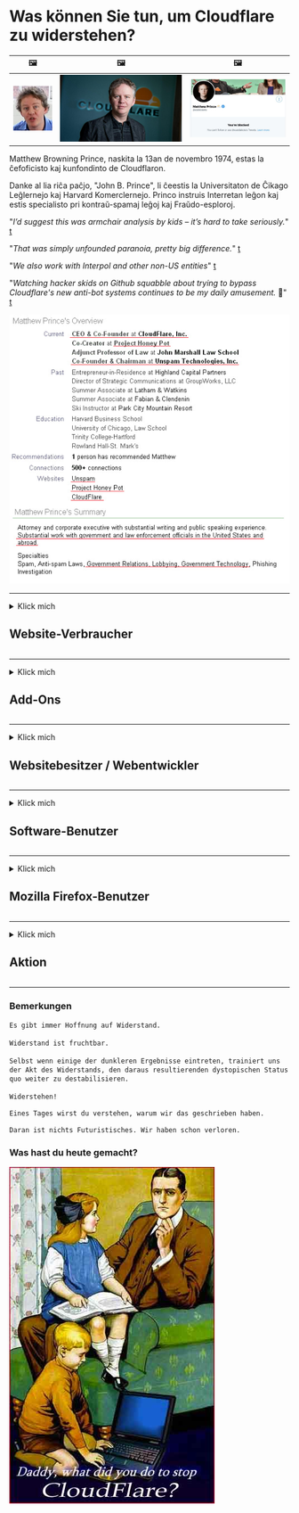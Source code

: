 # Was können Sie tun, um Cloudflare zu widerstehen?

| 🖼 | 🖼 | 🖼 |
| --- | --- | --- |
| ![](../image/matthew_prince_teen.jpg) | ![](../image/matthew_prince.jpg) | ![](../image/blockedbymatthewprince.jpg) |


Matthew Browning Prince, naskita la 13an de novembro 1974, estas la ĉefoficisto kaj kunfondinto de Cloudflaron.

Danke al lia riĉa paĉjo, "John B. Prince", li ĉeestis la Universitaton de Ĉikago Leĝlernejo kaj Harvard Komerclernejo.
Princo instruis Interretan leĝon kaj estis specialisto pri kontraŭ-spamaj leĝoj kaj Fraŭdo-esploroj.


"*I’d suggest this was armchair analysis by kids – it’s hard to take seriously.*" [t](https://www.theguardian.com/technology/2015/nov/19/cloudflare-accused-by-anonymous-helping-isis)

"*That was simply unfounded paranoia, pretty big difference.*"  [t](https://twitter.com/xxdesmus/status/992757936123359233)

"*We also work with Interpol and other non-US entities*" [t](https://twitter.com/eastdakota/status/1203028504184360960)

"*Watching hacker skids on Github squabble about trying to bypass Cloudflare's new anti-bot systems continues to be my daily amusement.* 🍿" [t](https://twitter.com/eastdakota/status/1273277839102656515)


![](../image/whoismp.jpg)

---


<details>
<summary>Klick mich

## Website-Verbraucher
</summary>


- Wenn die Website, die Ihnen gefällt, Cloudflare verwendet, weisen Sie sie an, Cloudflare nicht zu verwenden.
  - Jammern in sozialen Medien wie Facebook, Reddit, Twitter oder Mastodon macht keinen Unterschied. [Aktionen sind lauter als Hashtags.](https://twitter.com/phyzonloop/status/1274132092490862594)
  - Versuchen Sie, den Eigentümer der Website zu kontaktieren, wenn Sie sich nützlich machen möchten.

[Cloudflare sagte](https://github.com/Eloston/ungoogled-chromium/issues/783):
```
Wir empfehlen, dass Sie sich an die Administratoren wenden, um Informationen zu den spezifischen Diensten oder Websites zu erhalten, mit denen Sie in Konflikt geraten, und Ihre Erfahrungen teilen.
```

[Wenn Sie nicht danach fragen, kennt der Websitebesitzer dieses Problem nie.](../PEOPLE.md)

![](../image/liberapay.jpg)

[Erfolgreiches Beispiel](https://counterpartytalk.org/t/turn-off-cloudflare-on-counterparty-co-plz/164/5).<br>
Du hast ein Problem? [Erhebe jetzt deine Stimme.](https://github.com/maraoz/maraoz.github.io/issues/1) Beispiel unten.

```
Sie helfen nur der Unternehmenszensur und der Massenüberwachung.
https://codeberg.org/crimeflare/cloudflare-tor/src/branch/master/README.md
```

```
Ihre Webseite befindet sich im privaten Garten von CloudFlare, der die Privatsphäre missbraucht.
https://codeberg.org/crimeflare/cloudflare-tor/
```

- Nehmen Sie sich etwas Zeit, um die Datenschutzbestimmungen der Website zu lesen.
  - Wenn sich die Website hinter Cloudflare befindet oder die Website Dienste verwendet, die mit Cloudflare verbunden sind.

Es muss erklären, was die "Cloudflare" ist, und um Erlaubnis bitten, Ihre Daten mit Cloudflare zu teilen. Andernfalls kommt es zu einem Vertrauensbruch, und die betreffende Website sollte vermieden werden.

[Ein akzeptables Beispiel für Datenschutzrichtlinien finden Sie hier](https://archive.is/bDlTz) ("Subprocessors" > "Entity Name")

```
Ich habe Ihre Datenschutzrichtlinie gelesen und kann das Wort Cloudflare nicht finden.
Ich lehne es ab, Daten mit Ihnen zu teilen, wenn Sie meine Daten weiterhin an Cloudflare weiterleiten.
https://codeberg.org/crimeflare/cloudflare-tor/
```

Dies ist ein Beispiel für eine Datenschutzrichtlinie, die nicht das Wort Cloudflare enthält.
[Liberland Jobs](https://archive.is/daKIr) [privacy policy](https://docsend.com/view/feiwyte):

![](../image/cfwontobey.jpg)

Cloudflare hat seine eigenen Datenschutzrichtlinien.
[Cloudflare liebt es, Menschen zu doxxen.](https://www.reddit.com/r/GamerGhazi/comments/2s64fe/be_wary_reporting_to_cloudflare/)

Hier ist ein gutes Beispiel für das Anmeldeformular der Website.
AFAIK, null Website tun dies. Wirst du ihnen vertrauen?

```
Wenn Sie auf "Für XYZ anmelden" klicken, stimmen Sie unseren Nutzungsbedingungen und der Datenschutzerklärung zu.
Sie stimmen auch zu, Ihre Daten mit Cloudflare zu teilen, und stimmen auch der Datenschutzerklärung von cloudflare zu.
Wenn Cloudflare Ihre Informationen verliert oder Sie keine Verbindung zu unseren Servern herstellen können, ist dies nicht unsere Schuld. [*]

[ Anmelden ] [ ich stimme dir nicht zu ]
```
[*] [PEOPLE.md](../PEOPLE.md)


- Versuchen Sie, ihren Dienst nicht zu nutzen. Denken Sie daran, dass Sie von Cloudflare beobachtet werden.
  - ["I'm in your TLS, sniffin' your passworz"](../image/iminurtls.jpg)

- Suchen Sie nach einer anderen Website. Es gibt Alternativen und Möglichkeiten im Internet!

- Überzeugen Sie Ihre Freunde, Tor täglich zu verwenden.
  - Anonymität sollte der Standard des offenen Internets sein!
  - [Beachten Sie, dass das Tor-Projekt dieses Projekt nicht mag.](../HISTORY.md)

</details>

------

<details>
<summary>Klick mich

## Add-Ons
</summary>

- Wenn Ihr Browser Firefox, Tor Browser oder Ungoogled Chromium ist, verwenden Sie eines der folgenden Add-Ons.
  - Wenn Sie ein anderes neues Add-On hinzufügen möchten, fragen Sie zuerst danach.


| Name | Entwickler | Unterstützung | Kann blockieren | Kann benachrichtigen | Chrome |
| -------- | -------- | -------- | -------- | -------- | -------- |
| [Bloku Cloudflaron MITM-Atakon](../subfiles/about.bcma.md) | #Addon | [ ? ](README.md) | **Ja**     | **Ja**     |  **Ja** |
| [Ĉu ligoj estas vundeblaj al MITM-atako?](../subfiles/about.ismm.md) | #Addon | [ ? ](README.md) | Nein     | **Ja**     |  **Ja** |
| [Ĉu ĉi tiuj ligoj blokos Tor-uzanton?](../subfiles/about.isat.md) | #Addon | [ ? ](README.md) | Nein     | **Ja**     |  **Ja** |
| [Block Cloudflare MITM Attack](https://trac.torproject.org/projects/tor/attachment/ticket/24351/block_cloudflare_mitm_attack-1.0.14.1-an%2Bfx.xpi)<br>[**DELETED BY TOR PROJECT**](../HISTORY.md) | nullius | [ ? ](tool/block_cloudflare_mitm_fx), [Link](README.md) | **Ja**     | **Ja**     |  Nein |
| [TPRB](http://34ahehcli3epmhbu2wbl6kw6zdfl74iyc4vg3ja4xwhhst332z3knkyd.onion/) | Sw | [ ? ](http://34ahehcli3epmhbu2wbl6kw6zdfl74iyc4vg3ja4xwhhst332z3knkyd.onion/) | **Ja**     | **Ja**     |  Nein |
| [Detect Cloudflare](https://addons.mozilla.org/en-US/firefox/addon/detect-cloudflare/) | Frank Otto | [ ? ](https://github.com/traktofon/cf-detect) | Nein     | **Ja**     |  Nein |
| [True Sight](https://addons.mozilla.org/en-US/firefox/addon/detect-cloudflare-plus/) | claustromaniac | [ ? ](https://github.com/claustromaniac/detect-cloudflare-plus) | Nein     | **Ja**     |  Nein |
| [Which Cloudflare datacenter am I visiting?](https://addons.mozilla.org/en-US/firefox/addon/cf-pop/) | 依云 | [ ? ](https://github.com/lilydjwg/cf-pop) | Nein     | **Ja**     |  Nein |


- "Decentraleyes" kann die Verbindung zu "CDNJS (Cloudflare)" beenden.
  - Es verhindert, dass viele Anforderungen Netzwerke erreichen, und stellt lokale Dateien bereit, um zu verhindern, dass Websites beschädigt werden.
  - Der Entwickler antwortete: "[very concerning indeed](https://github.com/Synzvato/decentraleyes/issues/236#issuecomment-352049501)", "[widespread usage severely centralizes the web](https://github.com/Synzvato/decentraleyes/issues/251#issuecomment-366752049)"

- [Sie können das Cloudflare-Zertifikat auch von Ihrer Zertifizierungsstelle (CA) entfernen oder misstrauen.](https://www.ssl.com/how-to/remove-root-certificate-firefox/)

</details>

------

<details>
<summary>Klick mich

## Websitebesitzer / Webentwickler
</summary>


![](../image/word_cloudflarefree.jpg)

- Verwenden Sie keine Cloudflare-Lösung, Punkt.
  - Du kannst es besser machen, oder? [So entfernen Sie Cloudflare-Abonnements, Pläne, Domänen oder Konten.](https://support.cloudflare.com/hc/en-us/articles/200167776-Removing-subscriptions-plans-domains-or-accounts)

| 🖼 | 🖼 |
| --- | --- |
| ![](../image/htmlalertcloudflare.jpg) | ![](../image/htmlalertcloudflare2.jpg) |

- Willst du mehr Kunden? Du weißt was zu tun ist. Hinweis ist "über der Linie".
  - [Hallo, Sie haben "Wir nehmen Ihre Privatsphäre ernst" geschrieben, aber ich habe "Fehler 403 Verbotener anonymer Proxy nicht zulässig" erhalten.](https://it.slashdot.org/story/19/02/19/0033255/stop-saying-we-take-your-privacy-and-security-seriously) Warum blockieren Sie Tor oder VPN? [Und warum blockieren Sie temporäre E-Mails?](http://nomdjgwjvyvlvmkolbyp3rocn2ld7fnlidlt2jjyotn3qqsvzs2gmuyd.onion/mail/)

![](../image/anonexist.jpg)

- Die Verwendung von Cloudflare erhöht die Wahrscheinlichkeit eines Ausfalls. Besucher können nicht auf Ihre Website zugreifen, wenn Ihr Server oder Cloudflare nicht verfügbar ist.
  - [Hast du wirklich gedacht, dass Cloudflare niemals untergeht?](https://www.ibtimes.com/cloudflare-down-not-working-sites-producing-504-gateway-timeout-errors-2618008) [Another](https://twitter.com/Jedduff/status/1097875615997399040) [sample](https://twitter.com/search?f=tweets&vertical=default&q=Cloudflare%20is%20having%20problems). [Need more](../PEOPLE.md)?

![](../image/cloudflareinternalerror.jpg)

- Die Verwendung von Cloudflare als Proxy für Ihren "API-Dienst", "Software-Update-Server" oder "RSS-Feed" schadet Ihrem Kunden. Ein Kunde hat Sie angerufen und gesagt, "Ich kann Ihre API nicht mehr verwenden", und Sie haben keine Ahnung, was los ist. Cloudflare kann Ihren Kunden stillschweigend blockieren. Denkst du, es ist okay?
  - Es gibt viele RSS-Reader-Clients und RSS-Reader-Onlinedienste. Warum veröffentlichen Sie RSS-Feeds, wenn Sie nicht zulassen, dass Personen sich anmelden?

![](../image/rssfeedovercf.jpg)

- Benötigen Sie ein HTTPS-Zertifikat? Verwenden Sie "Let's Encrypt" oder kaufen Sie es einfach bei einer CA-Firma.

- Benötigen Sie einen DNS-Server? Sie können keinen eigenen Server einrichten? Wie wäre es mit ihnen?: [Hurricane Electric Free DNS](https://dns.he.net/), [Dyn.com](https://dyn.com/dns/), [1984 Hosting](https://www.1984hosting.com/), [Afraid.Org (Der Administrator löscht Ihr Konto, wenn Sie TOR verwenden)](https://freedns.afraid.org/)

- Suchen Sie einen Hosting-Service? Nur kostenlos? Wie wäre es mit ihnen?: [Onion Service](http://vww6ybal4bd7szmgncyruucpgfkqahzddi37ktceo3ah7ngmcopnpyyd.onion/en/security/network-security/tor/onionservices-best-practices), [Free Web Hosting Area](https://freewha.com/), [Autistici/Inventati Web Site Hosting](https://www.autinv5q6en4gpf4.onion/services/website), [Github Pages](https://pages.github.com/), [Surge](https://surge.sh/)
  - [Alternativen zu Cloudflare](../subfiles/cloudflare-alternatives.md)

- Verwenden Sie "cloudflare-ipfs.com"? [Wissen Sie, dass Cloudflare IPFS schlecht ist?](../PEOPLE.md)

- Installieren Sie die Webanwendungs-Firewall wie OWASP und Fail2Ban auf Ihrem Server und konfigurieren Sie sie ordnungsgemäß.
  - Das Blockieren von Tor ist keine Lösung. Bestrafen Sie nicht alle nur für kleine schlechte Benutzer.

- Leiten Sie "Cloudflare Warp" -Nutzer um oder blockieren Sie den Zugriff auf Ihre Website. Und geben Sie einen Grund an, wenn Sie können.

> IP-Liste: "[Die aktuellen IP-Bereiche von Cloudflare](cloudflare_inc/)"

> A: Blockiere sie einfach

```
server {
...
deny 173.245.48.0/20;
deny 103.21.244.0/22;
deny 103.22.200.0/22;
deny 103.31.4.0/22;
deny 141.101.64.0/18;
deny 108.162.192.0/18;
deny 190.93.240.0/20;
deny 188.114.96.0/20;
deny 197.234.240.0/22;
deny 198.41.128.0/17;
deny 162.158.0.0/15;
deny 104.16.0.0/12;
deny 172.64.0.0/13;
deny 131.0.72.0/22;
deny 2400:cb00::/32;
deny 2606:4700::/32;
deny 2803:f800::/32;
deny 2405:b500::/32;
deny 2405:8100::/32;
deny 2a06:98c0::/29;
deny 2c0f:f248::/32;
...
}
```

> B: Zur Warnseite umleiten

```
http {
...
geo $iscf {
default 0;
173.245.48.0/20 1;
103.21.244.0/22 1;
103.22.200.0/22 1;
103.31.4.0/22 1;
141.101.64.0/18 1;
108.162.192.0/18 1;
190.93.240.0/20 1;
188.114.96.0/20 1;
197.234.240.0/22 1;
198.41.128.0/17 1;
162.158.0.0/15 1;
104.16.0.0/12 1;
172.64.0.0/13 1;
131.0.72.0/22 1;
2400:cb00::/32 1;
2606:4700::/32 1;
2803:f800::/32 1;
2405:b500::/32 1;
2405:8100::/32 1;
2a06:98c0::/29 1;
2c0f:f248::/32 1;
}
...
}

server {
...
if ($iscf) {rewrite ^ https://example.com/cfwsorry.php;}
...
}

<?php
header('HTTP/1.1 406 Not Acceptable');
echo <<<CLOUDFLARED
Thank you for visiting ourwebsite.com!<br />
We are sorry, but we can't serve you because your connection is being intercepted by Cloudflare.<br />
Please read https://codeberg.org/crimeflare/cloudflare-tor for more information.<br />
CLOUDFLARED;
die();
```

- Richten Sie Tor Onion Service oder I2P insite ein, wenn Sie an Freiheit glauben und anonyme Benutzer willkommen heißen.

- Fragen Sie andere Clearnet / Tor Dual-Website-Betreiber um Rat und machen Sie anonyme Freunde!

</details>

------

<details>
<summary>Klick mich

## Software-Benutzer
</summary>


- Discord verwendet CloudFlare. Alternativen? Wir empfehlen [**Briar** (Android)](https://f-droid.org/en/packages/org.briarproject.briar.android/), [Ricochet (PC)](https://ricochet.im/), [Tox + Tor (Android/PC)](https://tox.chat/download.html)
  - Briar enthält den Tor-Daemon, sodass Sie Orbot nicht installieren müssen.
  - Qwtch-Entwickler, Open Privacy, haben das stop_cloudflare-Projekt ohne vorherige Ankündigung aus ihrem Git-Service gelöscht.

- Wenn Sie Debian GNU / Linux oder ein Derivat verwenden, abonnieren Sie: [bug #831835](https://bugs.debian.org/cgi-bin/bugreport.cgi?bug=831835). Wenn Sie können, helfen Sie dabei, den Patch zu überprüfen, und helfen Sie dem Betreuer, die richtige Schlussfolgerung zu ziehen, ob er akzeptiert werden sollte.

- Empfehlen Sie diese Browser immer weiter.

| Name | Entwickler | Unterstützung | Kommentar |
| -------- | -------- | -------- | -------- |
| [Ungoogled-Chromium](https://ungoogled-software.github.io/ungoogled-chromium-binaries/) | Eloston | [ ? ](https://github.com/Eloston/ungoogled-chromium) | PC (Win, Mac, Linux)  _!Tor_ |
| [Bromite](https://www.bromite.org/fdroid) | Bromite | [ ? ](https://github.com/bromite/bromite/issues) | Android  _!Tor_ |
| [Tor Browser](https://www.torproject.org/download/) | Tor Project | [ ? ](https://support.torproject.org/) | PC (Win, Mac, Linux)  _Tor_|
| [Tor Browser Android](https://www.torproject.org/download/) | Tor Project | [ ? ](https://support.torproject.org/) | Android  _Tor_|
| [Onion Browser](https://itunes.apple.com/us/app/onion-browser/id519296448?mt=8) | Mike Tigas | [ ? ](https://github.com/OnionBrowser/OnionBrowser/issues) | Apple iOS  _Tor_|
| [GNU/Icecat](https://www.gnu.org/software/gnuzilla/) | GNU | [ ? ](https://www.gnu.org/software/gnuzilla/) | PC (Linux) |
| [IceCatMobile](https://f-droid.org/en/packages/org.gnu.icecat/) | GNU | [ ? ](https://lists.gnu.org/mailman/listinfo/bug-gnuzilla) | Android |
| [Iridium Browser](https://iridiumbrowser.de/about/) | Iridium | [ ? ](https://github.com/iridium-browser/iridium-browser/) | PC (Win, Mac, Linux, OpenBSD) |


Die Privatsphäre anderer Software ist unvollkommen. Dies bedeutet nicht, dass der Tor-Browser "perfekt" ist.
Es gibt weder 100% sicher noch 100% privat im Internet und in der Technologie.

- Willst du Tor nicht benutzen? Sie können jeden Browser mit dem Tor-Daemon verwenden.
  - [Beachten Sie, dass das Tor-Projekt dies nicht mag.](https://support.torproject.org/tbb/tbb-9/) Verwenden Sie den Tor-Browser, wenn Sie dazu in der Lage sind.
- [Verwendung von Chrom mit Tor](../subfiles/chromium_tor.md)


Lassen Sie uns über die Privatsphäre anderer Software sprechen.

- [Wenn Sie Firefox wirklich verwenden müssen, wählen Sie "Firefox ESR".](https://www.mozilla.org/en-US/firefox/organizations/)
  - [Firefox - Spyware Watchdog](https://spyware.neocities.org/articles/firefox.html)
  - [Firefox lehnt Redefreiheit ab und verbietet Redefreiheit](https://web.archive.org/web/20200423010026/https://reclaimthenet.org/firefox-rejects-free-speech-bans-free-speech-commenting-plugin-dissenter-from-its-extensions-gallery/)
  - ["Über 100 Downvotes. Es scheint, als würde man ein Softwareunternehmen bitten, sich an ... zu halten. Software ist heutzutage einfach zu viel."](https://old.reddit.com/r/firefox/comments/gutdiw/weve_got_work_to_do_the_mozilla_blog/fslbbb6/)
  - [Warum zeigt Firefox mir gesponserte Links in meiner URL-Leiste?](https://www.reddit.com/r/firefox/comments/jybx2w/uh_why_is_firefox_showing_me_sponsored_links_in/)
  - [Mozilla - Inkarnierter Teufel](https://digdeeper.neocities.org/ghost/mozilla.html)

- [Denken Sie daran, Mozilla verwendet den Cloudflare-Dienst.](https://www.robtex.com/dns-lookup/www.mozilla.org) [Sie verwenden auch den DNS-Dienst von Cloudflare für ihr Produkt.](https://www.theregister.co.uk/2018/03/21/mozilla_testing_dns_encryption/)

- [Mozilla lehnte dieses Ticket offiziell ab.](https://bugzilla.mozilla.org/show_bug.cgi?id=1426618)

- [Firefox Focus ist ein Witz.](https://github.com/mozilla-mobile/focus-android/issues/1743) [Sie versprachen, die Telemetrie auszuschalten, aber sie änderten sie.](https://github.com/mozilla-mobile/focus-android/issues/4210)

- [PaleMoon / Basilisk-Entwickler lieben Cloudflare.](https://github.com/mozilla-mobile/focus-android/issues/1743#issuecomment-345993097)
  - [Der Archivserver von Pale Moon hat 18 Monate lang Malware gehackt und verbreitet](https://www.reddit.com/r/privacytoolsIO/comments/cc808y/pale_moons_archive_server_hacked_and_spread/)
  - Er hasst auch Tor-Benutzer - "[Lass es Tor gegenüber feindlich sein. Ich denke, die meisten Websites sollten Tor gegenüber feindlich eingestellt sein, wenn man den extrem hohen Missbrauchsfaktor berücksichtigt.](https://github.com/yacy/yacy_search_server/issues/314#issuecomment-565932097)"

- [Waterfox hat ein ernstes Problem mit "Telefonen zu Hause"](https://spyware.neocities.org/articles/waterfox.html)

- [Google Chrome ist eine Spyware.](https://www.gnu.org/proprietary/malware-google.en.html)
  - [Google profiliert Ihre Aktivität.](https://spyware.neocities.org/articles/chrome.html)

- [SRWare Iron stellt zu viele Telefone für die Heimverbindung her.](https://spyware.neocities.org/articles/iron.html) Es wird auch eine Verbindung zu Google-Domains hergestellt.

- [Brave Browser Whitelist Facebook / Twitter Tracker.](https://www.bleepingcomputer.com/news/security/facebook-twitter-trackers-whitelisted-by-brave-browser/)
  - [Hier sind weitere Probleme.](https://spyware.neocities.org/articles/brave.html)
  - [binance Affiliate ID](https://twitter.com/cryptonator1337/status/1269594587716374528)

- [Mit Microsoft Edge kann Facebook Flash-Code hinter dem Rücken der Benutzer ausführen.](https://www.zdnet.com/article/microsoft-edge-lets-facebook-run-flash-code-behind-users-backs/)

- [Vivaldi respektiert Ihre Privatsphäre nicht.](https://spyware.neocities.org/articles/vivaldi.html)

- [Opera-Spyware-Level: Extrem hoch](https://spyware.neocities.org/articles/opera.html)

- Apple iOS: [Sie sollten iOS überhaupt nicht verwenden, hauptsächlich weil es sich um Malware handelt.](https://www.gnu.org/proprietary/malware-apple.html)

Daher empfehlen wir nur die obige Tabelle. Nichts anderes.

</details>

------

<details>
<summary>Klick mich

## Mozilla Firefox-Benutzer
</summary>


- "Firefox Nightly" sendet Informationen auf Debug-Ebene ohne Opt-Out-Methode an Mozilla-Server.
  - [Mozilla-Server verhalten sich zu Cloudflare](https://www.digwebinterface.com/?hostnames=www.mozilla.org%0D%0Amozilla.cloudflare-dns.com&type=&ns=resolver&useresolver=8.8.4.4&nameservers=)

- Es ist möglich, Firefox zu verbieten, eine Verbindung zu Mozilla-Servern herzustellen.
  - [Mozillas Leitfaden für Richtlinienvorlagen](https://github.com/mozilla/policy-templates/blob/master/README.md)
  - Denken Sie daran, dass dieser Trick in späteren Versionen möglicherweise nicht mehr funktioniert, da Mozilla sich gerne selbst auf die Whitelist setzt.
  - Verwenden Sie Firewall und DNS-Filter, um sie vollständig zu blockieren.

"`/distribution/policies.json`"

>     "WebsiteFilter": {
> 		"Block": [
> 		"*://*.mozilla.com/*",
> 		"*://*.mozilla.net/*",
> 		"*://*.mozilla.org/*",
> 		"*://webcompat.com/*",
> 		"*://*.firefox.com/*",
> 		"*://*.thunderbird.net/*",
> 		"*://*.cloudflare.com/*"
> 		]
>     },


- ~~Melde einen Fehler in Mozillas Tracker und fordere sie auf, Cloudflare nicht zu verwenden.~~ Es gab einen Fehlerbericht über Bugzilla. Viele Leute äußerten sich besorgt, der Fehler wurde jedoch 2018 vom Administrator versteckt.

- Sie können DoH in Firefox deaktivieren.
  - [Ändern Sie den Standard-DNS-Anbieter von Firefox](../subfiles/change-firefox-dns.md)

![](../image/firefoxdns.jpg)

- [Wenn Sie Nicht-ISP-DNS verwenden möchten, sollten Sie den OpenNIC Tier2-DNS-Dienst oder einen Nicht-Cloudflare-DNS-Dienst verwenden.](https://wiki.opennic.org/start)
![](../image/opennic.jpg)
  - Blockieren Sie Cloudflare mit DNS. [Crimeflare DNS](https://dns.crimeflare.eu.org/)

- Sie können Tor als DNS-Resolver verwenden. [Wenn Sie kein Tor-Experte sind, stellen Sie hier eine Frage.](https://tor.stackexchange.com/)

> **Wie?**
> 1. Laden Sie Tor herunter und installieren Sie es auf Ihrem Computer.
> 2. Fügen Sie diese Zeile zur Datei "torrc" hinzu.
> DNSPort 127.0.0.1:53
> 3. Starten Sie Tor neu.
> 4. Stellen Sie den DNS-Server Ihres Computers auf "127.0.0.1".

</details>

------

<details>
<summary>Klick mich

## Aktion
</summary>


- Erzählen Sie anderen um Sie herum von den Gefahren von Cloudflare.

- [Helfen Sie mit, dieses Repository zu verbessern.](https://codeberg.org/crimeflare/cloudflare-tor).
  - Sowohl die Listen, die Argumente dagegen als auch die Details.

- [Dokumentieren Sie und machen Sie sehr öffentlich, wo mit Cloudflare (und ähnlichen Unternehmen) etwas schief geht, und erwähnen Sie dieses Repository, wenn Sie dies tun](https://codeberg.org/crimeflare/cloudflare-tor) :)

- Lassen Sie standardmäßig mehr Menschen Tor verwenden, damit sie das Web aus der Perspektive verschiedener Teile der Welt erleben können.

- Starten Sie Gruppen in sozialen Medien und im Meatspace, die sich der Befreiung der Welt von Cloudflare widmen.

- Verknüpfen Sie gegebenenfalls diese Gruppen in diesem Repository. Hier können Sie die Zusammenarbeit als Gruppen koordinieren.

- [Starten Sie eine Kooperation, die eine sinnvolle Alternative zu Cloudflare außerhalb des Unternehmens bietet.](../subfiles/cloudflare-alternatives.md)

- Teilen Sie uns Alternativen mit, um zumindest eine mehrschichtige Verteidigung gegen Cloudflare zu gewährleisten.

- Wenn Sie ein Cloudflare-Kunde sind, legen Sie Ihre Datenschutzeinstellungen fest und warten Sie, bis diese verletzt werden.
  - [Bringen Sie sie dann unter die Gebühren für Spam- / Datenschutzverletzungen.](https://twitter.com/thexpaw/status/1108424723233419264)

- Wenn Sie sich in den Vereinigten Staaten von Amerika befinden und die betreffende Website eine Bank oder ein Buchhalter ist, versuchen Sie, rechtlichen Druck nach dem Gramm-Leach-Bliley-Gesetz oder dem Gesetz über Amerikaner mit Behinderungen auszuüben, und melden Sie uns, wie weit Sie kommen .

- Wenn es sich bei der Website um eine Regierungswebsite handelt, versuchen Sie, rechtlichen Druck unter die 1. Änderung der US-Verfassung zu bringen.

- Wenn Sie EU-Bürger sind, wenden Sie sich an die Website, um Ihre persönlichen Daten gemäß der Allgemeinen Datenschutzverordnung zu senden. Wenn sie sich weigern, Ihnen Ihre Informationen zu geben, ist dies ein Verstoß gegen das Gesetz.

- Unternehmen, die behaupten, auf ihrer Website Dienste anzubieten, melden diese als "falsche Werbung" an Verbraucherschutzorganisationen und BBB. Cloudflare-Websites werden von Cloudflare-Servern bereitgestellt.

- [Die ITU schlägt im US-Kontext vor, dass Cloudflare langsam groß genug wird, um das Kartellrecht auf sie herabzusetzen.](https://www.itu.int/en/ITU-T/Workshops-and-Seminars/20181218/Documents/Geoff_Huston_Presentation.pdf)

- Es ist denkbar, dass die GNU GPL Version 4 eine Bestimmung gegen das Speichern von Quellcode hinter einem solchen Dienst enthält, die für alle GPLv4- und späteren Programme erfordert, dass zumindest der Quellcode über ein Medium zugänglich ist, das Tor-Benutzer nicht diskriminiert.

</details>

------

### Bemerkungen

```
Es gibt immer Hoffnung auf Widerstand.

Widerstand ist fruchtbar.

Selbst wenn einige der dunkleren Ergebnisse eintreten, trainiert uns der Akt des Widerstands, den daraus resultierenden dystopischen Status quo weiter zu destabilisieren.

Widerstehen!
```

```
Eines Tages wirst du verstehen, warum wir das geschrieben haben.
```

```
Daran ist nichts Futuristisches. Wir haben schon verloren.
```

### Was hast du heute gemacht?


![](../image/stopcf.jpg)
